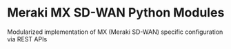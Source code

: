 # Meraki MX SD-WAN Python Modules
Modularized implementation of MX (Meraki SD-WAN) specific configuration via REST APIs
